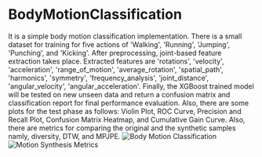 # BodyMotionClassification
It is a simple body motion classification implementation. There is a small dataset for training for five actions of 'Walking', 'Running', 'Jumping', 'Punching', and 'Kicking'. After preprocessing, joint-based feature extraction takes place. Extracted features are 'rotations', 'velocity', 'acceleration', 'range_of_motion', 'average_rotation', 'spatial_path', 'harmonics', 'symmetry', 'frequency_analysis', 'joint_distance', 'angular_velocity', 'angular_acceleration'. Finally, the XGBoost trained model will be tested on new unseen data and return a confusion matrix and classification report for final performance evaluation. Also, there are some plots for the test phase as follows: Violin Plot, ROC Curve, Precision and Recall Plot, Confusion Matrix Heatmap, and Cumulative Gain Curve. Also, there are metrics for comparing the original and the synthetic samples namly, diversity, DTW, and MPJPE. 
![Body Motion Classification](https://github.com/SeyedMuhammadHosseinMousavi/BodyMotionClassification/assets/11339420/4b8910b6-4d46-441b-9eb5-f52b5a5fa27d)
![Motion Synthesis Metrics](https://github.com/SeyedMuhammadHosseinMousavi/BodyMotionClassification/assets/11339420/7a10b628-b8d6-4fe8-b231-560c5a800241)
